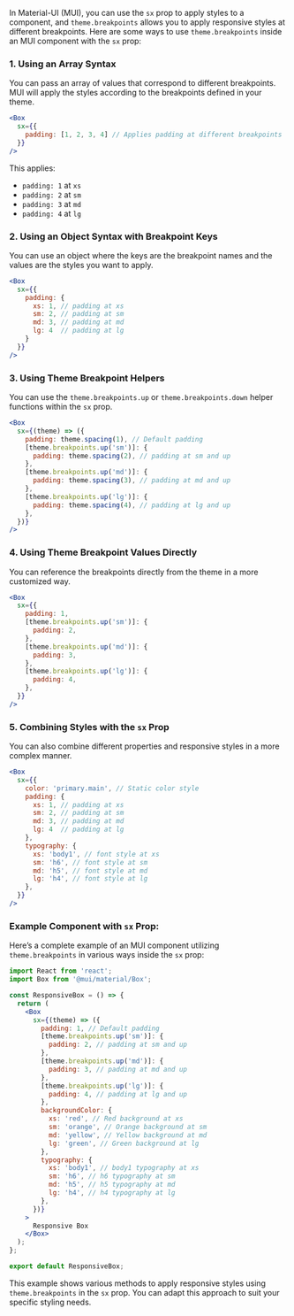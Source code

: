 In Material-UI (MUI), you can use the `sx` prop to apply styles to a component, and `theme.breakpoints` allows you to apply responsive styles at different breakpoints. Here are some ways to use `theme.breakpoints` inside an MUI component with the `sx` prop:

### 1. **Using an Array Syntax**

You can pass an array of values that correspond to different breakpoints. MUI will apply the styles according to the breakpoints defined in your theme.

```jsx
<Box
  sx={{
    padding: [1, 2, 3, 4] // Applies padding at different breakpoints
  }}
/>
```
This applies:
- `padding: 1` at `xs`
- `padding: 2` at `sm`
- `padding: 3` at `md`
- `padding: 4` at `lg`

### 2. **Using an Object Syntax with Breakpoint Keys**

You can use an object where the keys are the breakpoint names and the values are the styles you want to apply.

```jsx
<Box
  sx={{
    padding: {
      xs: 1, // padding at xs
      sm: 2, // padding at sm
      md: 3, // padding at md
      lg: 4  // padding at lg
    }
  }}
/>
```

### 3. **Using Theme Breakpoint Helpers**

You can use the `theme.breakpoints.up` or `theme.breakpoints.down` helper functions within the `sx` prop.

```jsx
<Box
  sx={(theme) => ({
    padding: theme.spacing(1), // Default padding
    [theme.breakpoints.up('sm')]: {
      padding: theme.spacing(2), // padding at sm and up
    },
    [theme.breakpoints.up('md')]: {
      padding: theme.spacing(3), // padding at md and up
    },
    [theme.breakpoints.up('lg')]: {
      padding: theme.spacing(4), // padding at lg and up
    },
  })}
/>
```

### 4. **Using Theme Breakpoint Values Directly**

You can reference the breakpoints directly from the theme in a more customized way.

```jsx
<Box
  sx={{
    padding: 1,
    [theme.breakpoints.up('sm')]: {
      padding: 2,
    },
    [theme.breakpoints.up('md')]: {
      padding: 3,
    },
    [theme.breakpoints.up('lg')]: {
      padding: 4,
    },
  }}
/>
```

### 5. **Combining Styles with the `sx` Prop**

You can also combine different properties and responsive styles in a more complex manner.

```jsx
<Box
  sx={{
    color: 'primary.main', // Static color style
    padding: {
      xs: 1, // padding at xs
      sm: 2, // padding at sm
      md: 3, // padding at md
      lg: 4  // padding at lg
    },
    typography: {
      xs: 'body1', // font style at xs
      sm: 'h6', // font style at sm
      md: 'h5', // font style at md
      lg: 'h4', // font style at lg
    },
  }}
/>
```

### Example Component with `sx` Prop:

Here’s a complete example of an MUI component utilizing `theme.breakpoints` in various ways inside the `sx` prop:

```jsx
import React from 'react';
import Box from '@mui/material/Box';

const ResponsiveBox = () => {
  return (
    <Box
      sx={(theme) => ({
        padding: 1, // Default padding
        [theme.breakpoints.up('sm')]: {
          padding: 2, // padding at sm and up
        },
        [theme.breakpoints.up('md')]: {
          padding: 3, // padding at md and up
        },
        [theme.breakpoints.up('lg')]: {
          padding: 4, // padding at lg and up
        },
        backgroundColor: {
          xs: 'red', // Red background at xs
          sm: 'orange', // Orange background at sm
          md: 'yellow', // Yellow background at md
          lg: 'green', // Green background at lg
        },
        typography: {
          xs: 'body1', // body1 typography at xs
          sm: 'h6', // h6 typography at sm
          md: 'h5', // h5 typography at md
          lg: 'h4', // h4 typography at lg
        },
      })}
    >
      Responsive Box
    </Box>
  );
};

export default ResponsiveBox;
```

This example shows various methods to apply responsive styles using `theme.breakpoints` in the `sx` prop. You can adapt this approach to suit your specific styling needs.